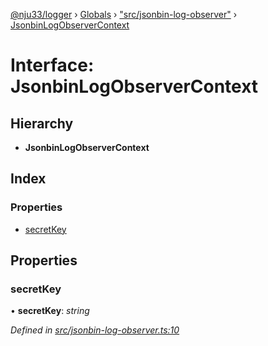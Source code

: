[@nju33/logger](../README.md) › [Globals](../globals.md) › ["src/jsonbin-log-observer"](../modules/_src_jsonbin_log_observer_.md) › [JsonbinLogObserverContext](_src_jsonbin_log_observer_.jsonbinlogobservercontext.md)

# Interface: JsonbinLogObserverContext

## Hierarchy

* **JsonbinLogObserverContext**

## Index

### Properties

* [secretKey](_src_jsonbin_log_observer_.jsonbinlogobservercontext.md#secretkey)

## Properties

###  secretKey

• **secretKey**: *string*

*Defined in [src/jsonbin-log-observer.ts:10](https://github.com/nju33/logger/blob/54eead8/src/jsonbin-log-observer.ts#L10)*
